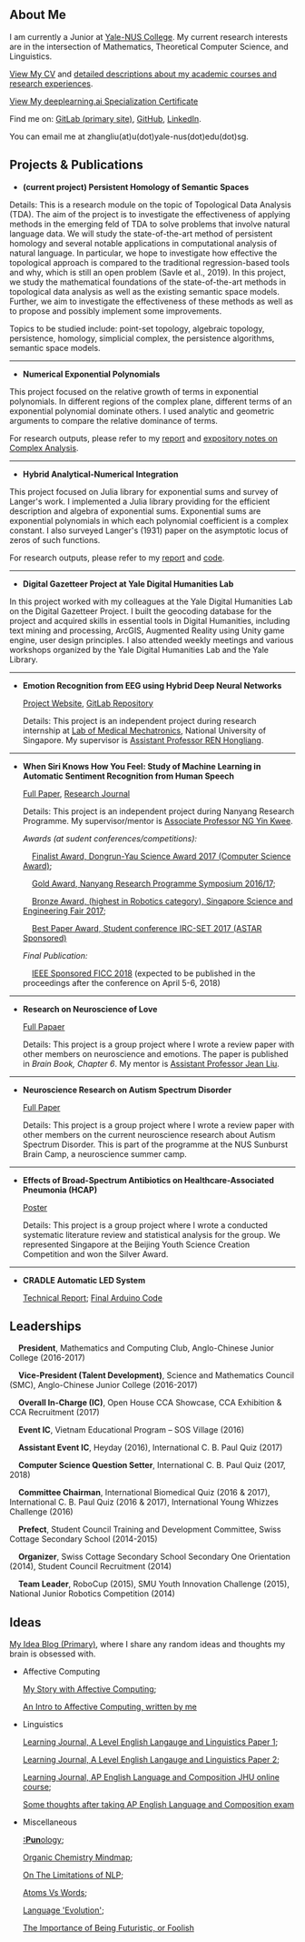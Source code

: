 ## About Me

I am currently a Junior at [Yale-NUS College](https://www.yale-nus.edu.sg). My current research interests are in the intersection of Mathematics, Theoretical Computer Science, and Linguistics. 

[View My CV](https://github.com/zhangliu6/pdfs/blob/master/Liu%20Zhang%20-%20CV.pdf) and [detailed descriptions about my academic courses and research experiences](https://github.com/zhangliu6/pdfs/blob/master/A%20Complete%20List%20of%20Academic%20and%20Research%20Experiences.pdf). 

[View My deeplearning.ai Specialization Certificate](https://www.coursera.org/account/accomplishments/specialization/3PAXFXZG7WAZ)

Find me on: [GitLab (primary site)](https://gitlab.com/Liu6), [GitHub](https://github.com/zhang-liu-official), [LinkedIn](https://www.linkedin.com/in/liu-zhang-384a85132/).

You can email me at zhangliu(at)u(dot)yale-nus(dot)edu(dot)sg.

## Projects & Publications

* **(current project) Persistent Homology of Semantic Spaces**

Details: This is a research module on the topic of Topological Data Analysis (TDA). The aim of the project is to investigate the effectiveness of applying methods in the emerging feld of TDA to solve problems that involve natural language data. We will study the state-of-the-art method of persistent homology and several notable applications in computational analysis of natural language. In particular, we hope to investigate how effective the topological approach is compared to the traditional regression-based tools and why, which is still an open problem (Savle et al., 2019). In this project, we study the mathematical foundations of the state-of-the-art methods in topological data analysis as well as the existing semantic space models. Further, we aim to investigate the effectiveness of these methods as well as to propose and possibly implement some improvements.
  
Topics to be studied include: point-set topology, algebraic topology, persistence, homology, simplicial complex, the persistence algorithms, semantic space models.

***
  
* **Numerical Exponential Polynomials**

This project focused on the relative growth of terms in exponential polynomials. In different regions of the complex plane, different terms of an exponential polynomial dominate others. I used analytic and geometric arguments to compare the relative dominance of terms.

For research outputs, please refer to my [report](https://github.com/zhangliu6/pdfs/blob/master/rank-terms-liu.pdf) and [expository notes on Complex Analysis](https://github.com/zhangliu6/pdfs/blob/master/notes-on-complex-analysis-liu.pdf).

***

* **Hybrid Analytical-Numerical Integration**

This project focused on Julia library for exponential sums and survey of Langer's work. I implemented a Julia library providing for the efficient description and algebra of exponential sums. Exponential sums are exponential polynomials in which each polynomial coefficient is a complex constant. I also surveyed Langer's (1931) paper on the asymptotic locus of zeros of such functions.

For research outputs, please refer to my [report](https://www.unifiedtransformlab.com/outputs.html#Zha2019a) and [code](https://www.unifiedtransformlab.com/outputs.html#Zha2019b).

***

* **Digital Gazetteer Project at Yale Digital Humanities Lab**

In this project worked with my colleagues at the Yale Digital Humanities Lab on the Digital Gazetteer Project. I built the geocoding database for the project and acquired skills in essential tools in Digital Humanities, including text mining and processing, ArcGIS, Augmented Reality using Unity game engine, user design principles. I also attended weekly meetings and various workshops organized by the Yale Digital Humanities Lab and the Yale Library.

*** 

* **Emotion Recognition from EEG using Hybrid Deep Neural Networks**

  [Project Website](https://sites.google.com/view/liu-zhang/home), [GitLab Repository](https://gitlab.com/mobarakol.islam/Zhang_Liu.git)

  Details: This project is an independent project during research internship at [Lab of Medical Mechatronics](http://bioeng.nus.edu.sg/mm/), National University of Singapore. My supervisor is [Assistant Professor REN Hongliang](http://www.bioeng.nus.edu.sg/people/PI/REN/).

***

* **When Siri Knows How You Feel: Study of Machine Learning in Automatic Sentiment Recognition from Human Speech**

  [Full Paper](https://github.com/zhangliu6/pdfs/blob/master/FICC%202018_Camera%20Ready%20Version_FINAL.pdf), [Research Journal](https://github.com/zhangliu6/pdfs/blob/master/Research%20Journal.pdf)

  Details: This project is an independent project during Nanyang Research Programme. My supervisor/mentor is [Associate Professor NG Yin Kwee](http://research.ntu.edu.sg/expertise/academicprofile/Pages/StaffProfile.aspx?ST_EMAILID=MYKNG).

  *Awards (at sudent conferences/competitions):*
  
   &nbsp;&nbsp;&nbsp;&nbsp;[Finalist Award, Dongrun-Yau Science Award 2017 (Computer Science Award)](http://www.yau-awards.science/?page_id=3630#pll_switcher);
      
   &nbsp;&nbsp;&nbsp;&nbsp;[Gold Award, Nanyang Research Programme Symposium 2016/17](http://www.ntu.edu.sg/TalentOutreach/NRP/Pages/index.aspx); 
      
   &nbsp;&nbsp;&nbsp;&nbsp;[Bronze Award, (highest in Robotics category), Singapore Science and Engineering Fair 2017](http://www.science.edu.sg/events/Pages/SSEFAwardWinners2017.aspx);
    
   &nbsp;&nbsp;&nbsp;&nbsp;[Best Paper Award, Student conference IRC-SET 2017 (ASTAR Sponsored)](http://ircset.org/main/conference-2017/)

  *Final Publication:*

   &nbsp;&nbsp;&nbsp;&nbsp;[IEEE Sponsored FICC 2018](http://saiconference.com/FICC2018/Agenda) (expected to be published in the proceedings after the conference on April 5-6, 2018)

***

* **Research on Neuroscience of Love**

    [Full Papaer](https://github.com/zhangliu6/pdfs/blob/master/Neuroscience%20of%20Love_ACJC_Finalised.pdf)

    Details: This project is a group project where I wrote a review paper with other members on neuroscience and emotions. The paper is published in *Brain Book, Chapter 6*. My mentor is [Assistant Professor Jean Liu](https://www.yale-nus.edu.sg/about/faculty/jean-liu/).

***

* **Neuroscience Research on Autism Spectrum Disorder**

    [Full Paper](https://github.com/zhangliu6/pdfs/blob/master/Autism%20Spectrum%20Disorder_ACJC_STEP-NUS%20Sunburnst%20Camp%202017.pdf)

    Details: This project is a group project where I wrote a review paper with other members on the current neuroscience research about Autism Spectrum Disorder. This is part of the programme at the NUS Sunburst Brain Camp, a neuroscience summer camp. 

***

* **Effects of Broad-Spectrum Antibiotics on Healthcare-Associated Pneumonia (HCAP)**

    [Poster](https://github.com/zhangliu6/pdfs/blob/master/Pneumonia%20poster%20FINAL.pdf)

    Details: This project is a group project where I wrote a conducted systematic literature review and statistical analysis for the group. We represented Singapore at the Beijing Youth Science Creation Competition and won the Silver Award.

***


* **CRADLE Automatic LED System**

    [Technical Report](https://github.com/zhangliu6/pdfs/blob/master/Technical%20Report.pdf); [Final Arduino Code](https://github.com/zhangliu6/pdfs/blob/master/Final%20Arduino%20Code.pdf)



## Leaderships

  &nbsp;&nbsp;&nbsp;&nbsp;**President**, Mathematics and Computing Club, Anglo-Chinese Junior College (2016-2017)

  &nbsp;&nbsp;&nbsp;&nbsp;**Vice-President (Talent Development)**, Science and Mathematics Council (SMC), Anglo-Chinese Junior
College (2016-2017)

  &nbsp;&nbsp;&nbsp;&nbsp;**Overall In-Charge (IC)**, Open House CCA Showcase, CCA Exhibition & CCA Recruitment (2017)

  &nbsp;&nbsp;&nbsp;&nbsp;**Event IC**, Vietnam Educational Program – SOS Village (2016)

  &nbsp;&nbsp;&nbsp;&nbsp;**Assistant Event IC**, Heyday (2016), International C. B. Paul Quiz (2017)

  &nbsp;&nbsp;&nbsp;&nbsp;**Computer Science Question Setter**, International C. B. Paul Quiz (2017, 2018)

  &nbsp;&nbsp;&nbsp;&nbsp;**Committee Chairman**, International Biomedical Quiz (2016 & 2017), International C. B. Paul Quiz
(2016 & 2017), International Young Whizzes Challenge (2016)

  &nbsp;&nbsp;&nbsp;&nbsp;**Prefect**, Student Council Training and Development Committee, Swiss Cottage Secondary School
(2014-2015)

  &nbsp;&nbsp;&nbsp;&nbsp;**Organizer**, Swiss Cottage Secondary School Secondary One Orientation (2014), Student Council Recruitment (2014)
  
  &nbsp;&nbsp;&nbsp;&nbsp;**Team Leader**, RoboCup (2015), SMU Youth Innovation Challenge (2015), National Junior Robotics
Competition (2014)

## Ideas

[My Idea Blog (Primary)](shanti.silvrback.com), where I share any random ideas and thoughts my brain is obsessed with.

* Affective Computing 

    [My Story with Affective Computing](https://github.com/zhangliu6/pdfs/blob/master/My%20Aspiration_Affective%20Computing.pdf); 
    
    [An Intro to Affective Computing, written by me](https://github.com/zhangliu6/pdfs/blob/master/Introduction%20to%20Affective%20Computing.pdf)

* Linguistics

    [Learning Journal, A Level English Langauge and Linguistics Paper 1](https://github.com/zhangliu6/pdfs/blob/master/ELL%20P1.pdf);

    [Learning Journal, A Level English Langauge and Linguistics Paper 2](https://github.com/zhangliu6/pdfs/blob/master/ELL%20P2%20Updated.pdf);

    [Learning Journal, AP English Language and Composition JHU online course](https://github.com/zhangliu6/pdfs/blob/master/AP%20ELC.pdf%202.zip);
    
    [Some thoughts after taking AP English Language and Composition exam](https://github.com/zhangliu6/pdfs/blob/master/Final%20Process%20Letter.pdf)

* Miscellaneous

    [**:Pun**ology](https://github.com/zhangliu6/pdfs/blob/master/Punology.pdf);

    [Organic Chemistry Mindmap](https://github.com/zhangliu6/pdfs/blob/master/IMG_9163.jpg);

    [On The Limitations of NLP](https://github.com/zhangliu6/pdfs/blob/master/On_Limitations_of_NLP.md);

    [Atoms Vs Words](https://github.com/zhangliu6/pdfs/blob/master/Atoms_vs_Words.md);

    [Language 'Evolution'](https://github.com/zhangliu6/pdfs/blob/master/Language_'Evolution'.md);

   [The Importance of Being Futuristic, or Foolish](https://github.com/zhangliu6/pdfs/blob/master/The_Importance_of_Being_Futuristic_or_Foolish.md)

